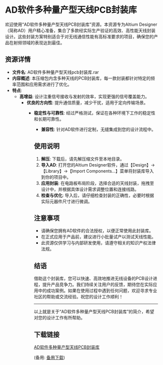 # AD软件多种量产型天线PCB封装库

欢迎使用“AD软件多种量产型天线PCB封装库”资源。本资源专为Altium Designer（简称AD）用户精心准备，集合了多款经实际生产验证的高效、高性能天线封装设计。这些封装方案特别适合于对无线通信性能有高标准要求的项目，确保您的产品在射频领域的表现达到最佳。

## 资源详情

- **文件名**: AD软件多种量产型天线pcb封装库.rar
- **内容概述**: 本压缩包内含多种天线的PCB封装库，每一款封装都针对特定的频率范围和应用需求进行了优化。
- **特点**:
    - **高增益**: 设计注重信号接收与发射的效率，实现更强的信号覆盖能力。
        - **优良的方向性**: 提升通信质量，减少干扰，适用于定向传输场景。
            - **稳定性与可靠性**: 经过严格测试，保证在各种环境下工作的稳定性和长期可靠性。
                - **兼容性**: 针对AD软件进行定制，无缝集成到您的设计流程中。

                ## 使用说明

                1. **解压**: 下载后，请先解压缩文件至本地目录。
                2. **导入AD**: 打开您的Altium Designer软件，通过【Design】->【Library】->【Import Components...】菜单将封装库导入到你的项目中。
                3. **应用封装**: 在电路板布局阶段，选择合适的天线封装，拖拽至设计中，并根据具体设计需求调整位置和连接线路。
                4. **检查与优化**: 导入后，请仔细检查封装的正确性，必要时根据实际元器件尺寸进行微调。

                ## 注意事项

                - 请确保您拥有AD软件的合法授权，以便正常使用此封装库。
                - 在正式应用于产品前，建议进行小批量试产以测试天线性能。
                - 此资源仅供学习与内部研发使用，请遵守相关的知识产权法律法规。

                ## 结语

                借助这个封装库，您可以快速、高效地推进无线设备的PCB设计进程，提升产品竞争力。我们持续关注用户的反馈，期待您在实际应用中的成功案例。如果在使用过程中遇到任何问题，欢迎寻求专业社区的帮助或交流经验。祝您的设计工作顺利！

                ---

                以上就是关于“AD软件多种量产型天线PCB封装库”的简介，希望对您的设计工作有所帮助。

                ## 下载链接
                [AD软件多种量产型天线PCB封装库](https://pan.quark.cn/s/ec65e441cce4) 

                (备用: [备用下载](https://pan.baidu.com/s/19aaPubuAt8Y-jwPxqsXEKg?pwd=1234))
